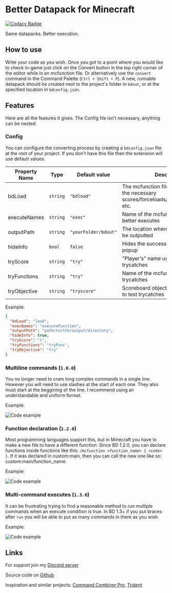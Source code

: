 # Better Datapack for Minecraft
[![Codacy Badge](https://app.codacy.com/project/badge/Grade/17e178a4f1d642d282a89d509b8edfde)](https://www.codacy.com/gh/ExAtom/BetterDatapack/dashboard?utm_source=github.com&amp;utm_medium=referral&amp;utm_content=ExAtom/BetterDatapack&amp;utm_campaign=Badge_Grade)

Same datapacks. Better execution.

## How to use
Write your code as you wish. Once you got to a point where you would like to check in-game just click on the Convert button in the top right corner of the editor while in an mcfunction file. Or alternatively use the `convert` command in the Command Palette (`Ctrl + Shift + P`). A new, runnable datapack should be created next to the project's folder in `bdout`, or at the specified location in `bdconfig.json`.

## Features
Here are all the features it gives. The Config file isn't necessary, anything can be nested.

### **Config**
You can configure the converting process by creating a `bdconfig.json` file at the root of your project. If you don't have this file then the extension will use default values.

Property Name | Type | Default value | Description
--------------|------|---------------|------------
bdLoad | `string` | `"bdload"` | The mcfunction file that loads up all the necessary scores/forceloads/setblocks/summons etc.
executeNames | `string` | `"exec"` | Name of the mcfunctions created for better executes
outputPath | `string` | `"yourFolder/bdout"` | The location where the datapack will be outputted
hideInfo | `bool` | `false` | Hides the successful convertion popup
tryScore | `string` | `"try"` | "Player's" name used to test trycatches
tryFunctions | `string` | `"try"` | Name of the mcfunctions created for trycatches
tryObjective | `string` | `"tryscore"` | Scoreboard objective's name created to test trycatches

Example:
```json
{
  "bdLoad": "load",
  "execNames": "executeFunction",
  "outputPath": "path/to/the/output/directory",
  "hideInfo": true,
  "tryScore": "t",
  "tryFunctions": "tryFunc",
  "tryObjective": "try"
}
```

### **Multiline commands (`1.0.0`)**
You no longer need to cram long complex commands in a single line. However you will need to use slashes at the start of each one. They also must start at the beggining of the line. I recommend using an understandable and uniform format.

Example:

![Code example](https://cdn.discordapp.com/attachments/825442308203479071/843123400351940608/unknown.png)

### **Function declaration (`1.2.0`)**
Most programming languages support this, but in Minecraft you have to make a new file to have a different function. Since BD 1.2.0, you can declare functions inside functions like this: `/mcfunction <function_name> { <code> }`. If it was declared in custom:main, then you can call the new one like so: custom:main/function_name.

Example:

![Code example](https://cdn.discordapp.com/attachments/825442308203479071/843123479866900541/unknown.png)

### **Multi-command executes (`1.3.0`)**
It can be frustrating trying to find a reasonable method to run multiple commands when an execute condition is true. In BD 1.3+ if you put braces after `run` you will be able to put as many commands in there as you wish.

Example:

![Code example](https://cdn.discordapp.com/attachments/825442308203479071/843123559055228938/unknown.png)

## Links
For support join my [Discord server](https://discord.gg/kembxGyb2x)

Source code on [Github](https://github.com/ExAtom/BetterDatapack)

Inspiration and similar projects: [Command Combiner Pro](https://mrgarretto.com/cmdcombinerpro/), [Trident](https://discord.gg/VpfA3c6)
